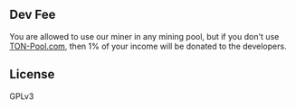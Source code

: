 

## Dev Fee

You are allowed to use our miner in any mining pool, but if you don't use [TON-Pool.com](https://ton-pool.com/), then 1% of your income will be donated to the developers.

## License

GPLv3
